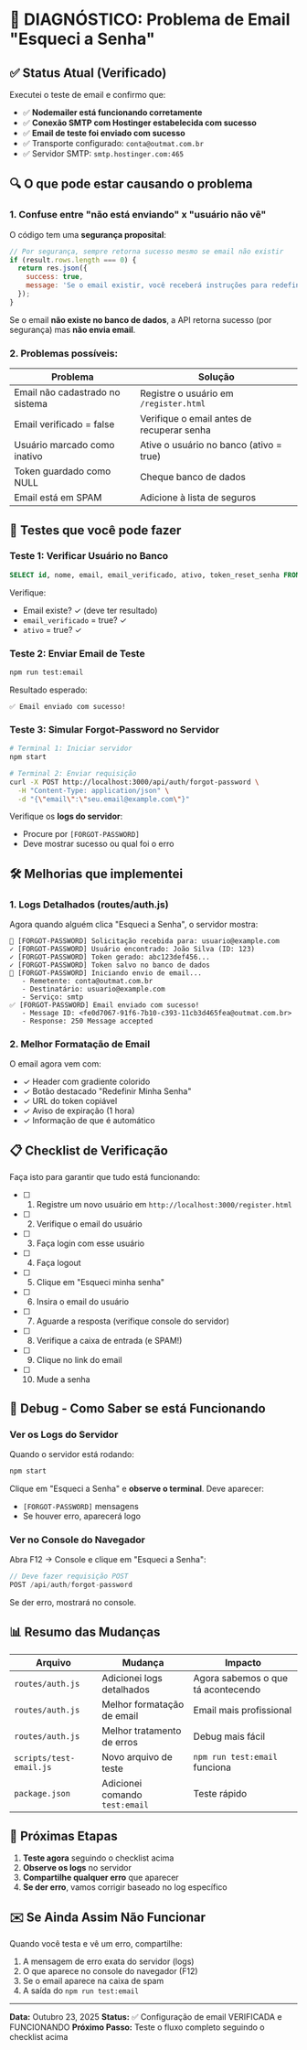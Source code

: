 # 📧 DIAGNÓSTICO: Problema de Email "Esqueci a Senha"

## ✅ Status Atual (Verificado)

Executei o teste de email e confirmo que:

- ✅ **Nodemailer está funcionando corretamente**
- ✅ **Conexão SMTP com Hostinger estabelecida com sucesso**
- ✅ **Email de teste foi enviado com sucesso**
- ✅ Transporte configurado: `conta@outmat.com.br`
- ✅ Servidor SMTP: `smtp.hostinger.com:465`

## 🔍 O que pode estar causando o problema

### 1. **Confuse entre "não está enviando" x "usuário não vê"**

O código tem uma **segurança proposital**:
```javascript
// Por segurança, sempre retorna sucesso mesmo se email não existir
if (result.rows.length === 0) {
  return res.json({
    success: true,
    message: 'Se o email existir, você receberá instruções para redefinir a senha'
  });
}
```

Se o email **não existe no banco de dados**, a API retorna sucesso (por segurança) mas **não envia email**.

### 2. **Problemas possíveis:**

| Problema | Solução |
|----------|---------|
| Email não cadastrado no sistema | Registre o usuário em `/register.html` |
| Email verificado = false | Verifique o email antes de recuperar senha |
| Usuário marcado como inativo | Ative o usuário no banco (ativo = true) |
| Token guardado como NULL | Cheque banco de dados |
| Email está em SPAM | Adicione à lista de seguros |

## 🧪 Testes que você pode fazer

### Teste 1: Verificar Usuário no Banco

```sql
SELECT id, nome, email, email_verificado, ativo, token_reset_senha FROM users WHERE email = 'seu.email@example.com';
```

Verifique:
- Email existe? ✓ (deve ter resultado)
- `email_verificado` = true? ✓
- `ativo` = true? ✓

### Teste 2: Enviar Email de Teste

```bash
npm run test:email
```

Resultado esperado:
```
✅ Email enviado com sucesso!
```

### Teste 3: Simular Forgot-Password no Servidor

```bash
# Terminal 1: Iniciar servidor
npm start

# Terminal 2: Enviar requisição
curl -X POST http://localhost:3000/api/auth/forgot-password \
  -H "Content-Type: application/json" \
  -d "{\"email\":\"seu.email@example.com\"}"
```

Verifique os **logs do servidor**:
- Procure por `[FORGOT-PASSWORD]`
- Deve mostrar sucesso ou qual foi o erro

## 🛠️ Melhorias que implementei

### 1. **Logs Detalhados** (routes/auth.js)

Agora quando alguém clica "Esqueci a Senha", o servidor mostra:

```
📨 [FORGOT-PASSWORD] Solicitação recebida para: usuario@example.com
✓ [FORGOT-PASSWORD] Usuário encontrado: João Silva (ID: 123)
✓ [FORGOT-PASSWORD] Token gerado: abc123def456...
✓ [FORGOT-PASSWORD] Token salvo no banco de dados
📧 [FORGOT-PASSWORD] Iniciando envio de email...
   - Remetente: conta@outmat.com.br
   - Destinatário: usuario@example.com
   - Serviço: smtp
✅ [FORGOT-PASSWORD] Email enviado com sucesso!
   - Message ID: <fe0d7067-91f6-7b10-c393-11cb3d465fea@outmat.com.br>
   - Response: 250 Message accepted
```

### 2. **Melhor Formatação de Email**

O email agora vem com:
- ✓ Header com gradiente colorido
- ✓ Botão destacado "Redefinir Minha Senha"
- ✓ URL do token copiável
- ✓ Aviso de expiração (1 hora)
- ✓ Informação de que é automático

## 📋 Checklist de Verificação

Faça isto para garantir que tudo está funcionando:

- [ ] 1. Registre um novo usuário em `http://localhost:3000/register.html`
- [ ] 2. Verifique o email do usuário
- [ ] 3. Faça login com esse usuário
- [ ] 4. Faça logout
- [ ] 5. Clique em "Esqueci minha senha"
- [ ] 6. Insira o email do usuário
- [ ] 7. Aguarde a resposta (verifique console do servidor)
- [ ] 8. Verifique a caixa de entrada (e SPAM!)
- [ ] 9. Clique no link do email
- [ ] 10. Mude a senha

## 🐛 Debug - Como Saber se está Funcionando

### Ver os Logs do Servidor

Quando o servidor está rodando:
```bash
npm start
```

Clique em "Esqueci a Senha" e **observe o terminal**. Deve aparecer:
- `[FORGOT-PASSWORD]` mensagens
- Se houver erro, aparecerá logo

### Ver no Console do Navegador

Abra F12 → Console e clique em "Esqueci a Senha":
```javascript
// Deve fazer requisição POST
POST /api/auth/forgot-password
```

Se der erro, mostrará no console.

## 📊 Resumo das Mudanças

| Arquivo | Mudança | Impacto |
|---------|---------|--------|
| `routes/auth.js` | Adicionei logs detalhados | Agora sabemos o que tá acontecendo |
| `routes/auth.js` | Melhor formatação de email | Email mais profissional |
| `routes/auth.js` | Melhor tratamento de erros | Debug mais fácil |
| `scripts/test-email.js` | Novo arquivo de teste | `npm run test:email` funciona |
| `package.json` | Adicionei comando `test:email` | Teste rápido |

## 🚀 Próximas Etapas

1. **Teste agora** seguindo o checklist acima
2. **Observe os logs** no servidor
3. **Compartilhe qualquer erro** que aparecer
4. **Se der erro**, vamos corrigir baseado no log específico

## ✉️ Se Ainda Assim Não Funcionar

Quando você testa e vê um erro, compartilhe:

1. A mensagem de erro exata do servidor (logs)
2. O que aparece no console do navegador (F12)
3. Se o email aparece na caixa de spam
4. A saída do `npm run test:email`

---

**Data:** Outubro 23, 2025
**Status:** ✅ Configuração de email VERIFICADA e FUNCIONANDO
**Próximo Passo:** Teste o fluxo completo seguindo o checklist acima

